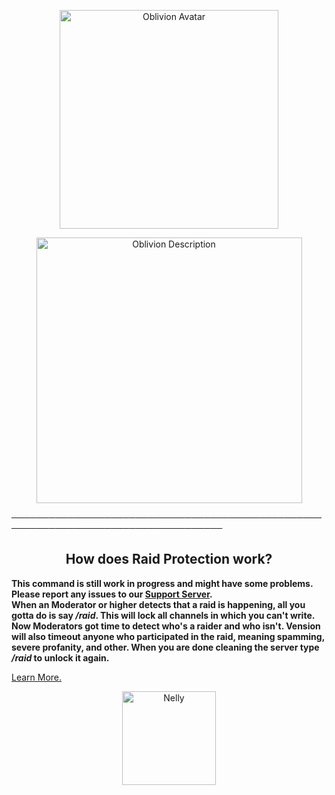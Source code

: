 <p align="center">
    <img width="350" src="https://cdn.discordapp.com/attachments/1033407106725970014/1039263926082343053/imageedit_1_4128404196.png" alt="Oblivion Avatar">
</p>
<p align="center">
    <img width="425" src="https://cdn.discordapp.com/attachments/1033407106725970014/1039263925620981851/imageedit_3_6550287866.png" alt="Oblivion Description">
</p>

────────────────────────────────────────────────────────────────────────────────────

<h2 align="center">How does Raid Protection work?</h2>

**This command is still work in progress and might have some problems. Please report any issues to our [Support Server](https://discord.gg/r2XgZRFnpv).  
When an Moderator or higher detects that a raid is happening, all you gotta do is say ***/raid***. This will lock all channels in which you can't write. Now Moderators got time to detect who's a raider and who isn't. Vension will also timeout anyone who participated in the raid, meaning spamming, severe profanity, and other. When you are done cleaning the server type ***/raid*** to unlock it again.**

[Learn More.](https://discord.gg/r2XgZRFnpv)

<p align="center">
    <img width="150" src="https://cdn.discordapp.com/attachments/1033407106725970014/1037827713240670299/1121-garbage.gif" alt="Nelly">
</p>
